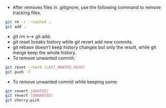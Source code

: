 * After removes files in .gitignore, use the following command to remove tracking files.
```bash
git rm -r --cached .
git add .
```
* git rm <--> git add.
* git reset breaks history while git revert add new commits.
* git rebase doesn't keep history changes but only the result, while git merge keep the whole history.
* To remove unwanted commit:
```bash
git reset --hard [LAST_WANTED_HASH]
git push -f
```
* To remove unwanted commit while keeping some:
```bash
git revert [WANTED]
git revert [UNWANTED]
git cherry-pick
```

